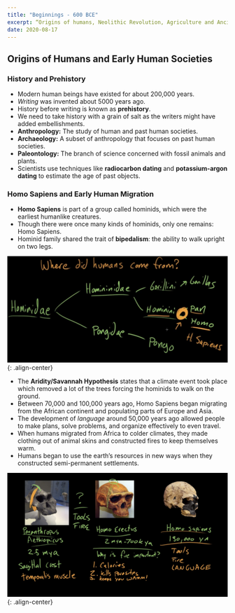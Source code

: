 ```yaml
---
title: "Beginnings - 600 BCE"
excerpt: “Origins of humans, Neolithic Revolution, Agriculture and Ancient Civilizations"
date: 2020-08-17
---
```


## Origins of Humans and Early Human Societies

### History and Prehistory

- Modern human beings have existed for about 200,000 years.
- *Writing* was invented about 5000 years ago.
- History before writing is known as **prehistory**.
- We need to take history with a grain of salt as the writers might have added embellishments.
- **Anthropology:** The study of human and past human societies.
- **Archaeology:** A subset of anthropology that focuses on past human societies.
- **Paleontology:** The branch of science concerned with fossil animals and plants.
- Scientists use techniques like **radiocarbon dating** and **potassium-argon dating** to estimate the age of past objects.


### Homo Sapiens and Early Human Migration

- **Homo Sapiens** is part of a group called hominids, which were the earliest humanlike creatures.
- Though there were once many kinds of hominids, only one remains: Homo Sapiens.
- Hominid family shared the trait of **bipedalism**: the ability to walk upright on two legs.

![image-center](/images/worldhistory/human_origins_1.JPG){: .align-center}

- The **Aridity/Savannah Hypothesis** states that a climate event took place which removed a lot of the trees forcing the hominids to walk on the ground.
- Between 70,000 and 100,000 years ago, Homo Sapiens began migrating from the African continent and populating parts of Europe and Asia.
- The development of *language* around 50,000 years ago allowed people to make plans, solve problems, and organize effectively to even travel.
- When humans migrated from Africa to colder climates, they made clothing out of animal skins and constructed fires to keep themselves warm.
- Humans began to use the earth’s resources in new ways when they constructed semi-permanent settlements.

![image-center](/images/worldhistory/human_origins_2.jpg){: .align-center}

